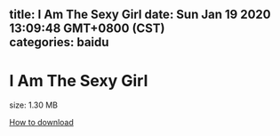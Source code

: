 
title: I Am The Sexy Girl
date: Sun Jan 19 2020 13:09:48 GMT+0800 (CST)    
categories: baidu
---

# I Am The Sexy Girl
size: 1.30 MB
 
 

[How to download](https://bpcam.bemobtrk.com/go/2ceec3aa-1ca2-46d6-b9ff-aaa5c184517c?jno=40)